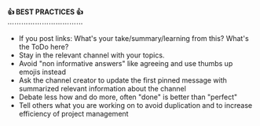 **:thumbsup:  BEST PRACTICES  :thumbsup:**\
⋯⋯⋯⋯⋯⋯⋯⋯⋯⋯⋯

- If you post links: What's your take/summary/learning from this? What's the ToDo here?
- Stay in the relevant channel with your topics.
- Avoid "non informative answers" like agreeing and use thumbs up emojis instead
- Ask the channel creator to update the first pinned message with summarized relevant information about the channel
- Debate less how and do more, often "done" is better than "perfect"
- Tell others what you are working on to avoid duplication and to increase efficiency of project management